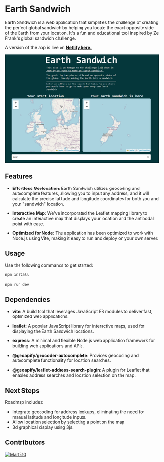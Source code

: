 # Earth Sandwich

Earth Sandwich is a web application that simplifies the challenge of creating the perfect global sandwich by helping you locate the exact opposite side of the Earth from your location. It's a fun and educational tool inspired by Ze Frank's global sandwich challenge.

A version of the app is live on **[Netlify here.](https://earth-sandwich.netlify.app/)**

![ScreenShot from the app](image.png)

## Features

- **Effortless Geolocation**: Earth Sandwich utilizes geocoding and autocomplete features, allowing you to input any address, and it will calculate the precise latitude and longitude coordinates for both you and your "sandwich" location.

- **Interactive Map**: We've incorporated the Leaflet mapping library to create an interactive map that displays your location and the antipodal point with ease.

- **Optimized for Node**: The application has been optimized to work with Node.js using Vite, making it easy to run and deploy on your own server.

## Usage

Use the following commands to get started:

```
npm install

npm run dev
```

## Dependencies

- **vite**: A build tool that leverages JavaScript ES modules to deliver fast, optimized web applications.

- **leaflet**: A popular JavaScript library for interactive maps, used for displaying the Earth Sandwich locations.

- **express**: A minimal and flexible Node.js web application framework for building web applications and APIs.

- **@geoapify/geocoder-autocomplete**: Provides geocoding and autocomplete functionality for location searches.

- **@geoapify/leaflet-address-search-plugin**: A plugin for Leaflet that enables address searches and location selection on the map.

## Next Steps

Roadmap includes:
- Integrate geocoding for address lookups, eliminating the need for manual latitude and longitude inputs.
- Allow location selection by selecting a point on the map
- 3d graphical display using 3js.

## Contributors

<a href="https://github.com/Mart510">
        <img src="https://github.com/Mart510.png" width="100" height="100" alt="Mart510">
</a>